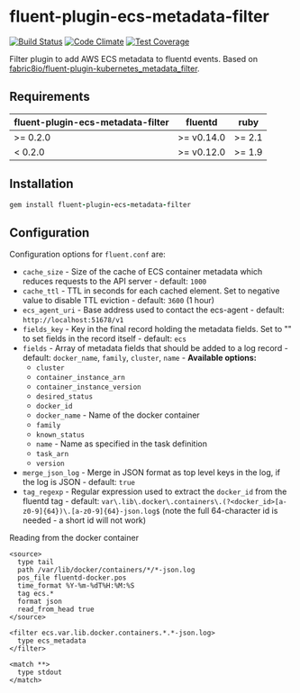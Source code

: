 # fluent-plugin-ecs-metadata-filter

[![Build Status](https://travis-ci.org/michaelgruber/fluent-plugin-ecs-metadata-filter.svg?branch=master)](https://travis-ci.org/michaelgruber/fluent-plugin-ecs-metadata-filter)
[![Code Climate](https://codeclimate.com/github/michaelgruber/fluent-plugin-ecs-metadata-filter/badges/gpa.svg)](https://codeclimate.com/github/michaelgruber/fluent-plugin-ecs-metadata-filter)
[![Test Coverage](https://codeclimate.com/github/michaelgruber/fluent-plugin-ecs-metadata-filter/badges/coverage.svg)](https://codeclimate.com/github/michaelgruber/fluent-plugin-ecs-metadata-filter/coverage)

Filter plugin to add AWS ECS metadata to fluentd events. Based on [fabric8io/fluent-plugin-kubernetes_metadata_filter](https://github.com/fabric8io/fluent-plugin-kubernetes_metadata_filter).

## Requirements

| fluent-plugin-ecs-metadata-filter | fluentd | ruby |
|------------------------|---------|------|
| >= 0.2.0 | >= v0.14.0 | >= 2.1 |
|  < 0.2.0 | >= v0.12.0 | >= 1.9 |

## Installation

```ruby
gem install fluent-plugin-ecs-metadata-filter
```

## Configuration

Configuration options for `fluent.conf` are:

* `cache_size`     - Size of the cache of ECS container metadata which reduces requests to the API server  - default: `1000`
* `cache_ttl`      - TTL in seconds for each cached element. Set to negative value to disable TTL eviction - default: `3600` (1 hour)
* `ecs_agent_uri`  - Base address used to contact the ecs-agent
                   - default: `http://localhost:51678/v1`
* `fields_key`     - Key in the final record holding the metadata fields.  Set to "" to set fields in the record itself - default: `ecs`
* `fields`         - Array of metadata fields that should be added to a log record                         - default: `docker_name`, `family`, `cluster`, `name` - **Available options:**
  + `cluster`
  + `container_instance_arn`
  + `container_instance_version`
  + `desired_status`
  + `docker_id`
  + `docker_name`                - Name of the docker container
  + `family`
  + `known_status`
  + `name`                       - Name as specified in the task definition
  + `task_arn`
  + `version`
* `merge_json_log` - Merge in JSON format as top level keys in the log, if the log is JSON                 - default: `true`
* `tag_regexp`     - Regular expression used to extract the `docker_id` from the fluentd tag               - default: `var\.lib\.docker\.containers\.(?<docker_id>[a-z0-9]{64})\.[a-z0-9]{64}-json.log$` (note the full 64-character id is needed - a short id will not work)

Reading from the docker container 

```
<source>
  type tail
  path /var/lib/docker/containers/*/*-json.log
  pos_file fluentd-docker.pos
  time_format %Y-%m-%dT%H:%M:%S
  tag ecs.*
  format json
  read_from_head true
</source>

<filter ecs.var.lib.docker.containers.*.*-json.log>
  type ecs_metadata
</filter>

<match **>
  type stdout
</match>
```
